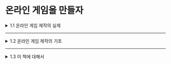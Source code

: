 # 온라인 게임을 만들자

<details>
<summary>1.1 온라인 게임 제작의 실제</summary>
<div markdown="1">       

#### 온라인 게임은 쉽게 만들 수 있다
* 기본 처리는 정보를 보내고, 받고 반영하는 것
* 통신 기술 설명서에는 상대방 캐릭터를 움직이는 방법이나 아이템 획득 시간의 동기 방식은 설명하지 않음
* 통신의 기초 기술과 온라인 게임을 만드는 기술 사이에는 큰 차이가 있음
  * 이 차이를 메우는 것이 온라인 특유의 노하우와 테크닉!

#### 비극은 현장에서 일어난다
> 오프라인 게임을 완성한 다음 통신 기능만 추가하면 온라인 게임이 될 거야.
* But, 통신은 범용적인 시스템을 하나 만들어 두고 여러 게임에서 재활용할 수 있는 구조가 아님

#### 오프라인 모드와 온라인 모드는 다르다
* 통신(네트워크)란? 단순히 **데이터를 주고받는 처리**
* 예시(키 입력 동기 구조)
  * 키 입력 정보를 서로 주고 받는 ‘키 입력 동기’ 구조는 적은 인원 사이의 통신에 적합함
  * 실시간 액션 MO(Multiplayer Online, 많은 인원이 플레이하는 온라인 게임)에 적용한다면?
    * 모든 사람의 키 입력이 끝날 때까지 자신의 캐릭터를 조종할 수 없음
    * 모든 단말이 반드시 같은 프레임을 처리하는 것이 아니기 때문임
    * 통신 환경 및 상황에 따라 한 대라도 처리가 지연되면 모든 단말에서 처리가 지연됨
    * 즉, 키 입력 동기 구조는 실시간 액션 MO 게임에는 적합하지 않은 통신 방식이라는 점!
* 즉 게임마다 통신하는 데이터도 다르고 통신하는 타이밍도 다름
* 통신 모듈은 옵션처럼 나중에 기능을 추가할 수 있는 것이 아닌, 게임 자체에 깊이 관여하는 모듈임

#### 데이터는 곧바로 전달되지 않는다
* `통신 지연` or `지연` : 데이터를 전송해서 상대에게 전달되기까지 걸리는 시간
* 대부분의 게임은 <span style="color:red">**60FPS(Frame Per Second, 1초간 프레임 수)**</span> 로 동작함
  * 1프레임 당 처리 시간 : 1.000(ms)/60(프레임) = 16.6666….(ms/프레임)
* 통신 데이터를 송수신하는 환경에서는 통신 처리와 게임의 프레임 처리를 동기화하지 않음
  * So, 통신 지연이 16.6666ms 이하로 상대에게 전달되어도 같은 프레임에서 처리된다고 단정할 수 없음
* 통신으로 정보를 주고받을 때는 반드시 지연이 발생함
  * **반드시 정보를 송신한 쪽과 수신한 쪽의 같은 프레임에서 처리되지 않는다**는 사실을 전데로 각각의 단말에서 처리해야 함

#### 오프라인 게임과 온라인 게임의 게임 디자인 차이
* 오프라인 격투 게임
  * 1프레임 단위의 혹독한 타이밍으로 플레이하는 게임 디자인을 채용함
* 온라인 격투 게임
  * 대부분 키 입력을 동기화하여 단말 두 대가 같은 상태에서 처리하는 방식으로 통신함
  * So, 키 입력 동기 방식에서는 양쪽 데이터가 모두 갖춰지지 않으면 처리할 수 없음
    * 이를 막고자 **입력을 지연**시키고 **데이터가 갖추어지기를 기다렸다가 반영하는 기법**을 도입
    * But, 키 입력이 게임에 반영되는 시점이 늦어진다는 문제가 발생함
    * 통신 지연이 길어지면 키 입력이 반영되는 것도 그만큼 늦어짐
* So, 게임 디자인이 달라지므로 오프라인 모드와 온라인 모드는 별개의 게임임

#### 비극에서 벗어나려면
* 온라인 게임을 만들 때는 통신 지연과 같이 소프트웨어 기술만으로 해결할 수 없는 문제가 있다는 사실을 염두에 두고 게임을 디자인(기획)해야 함
* 통신 지연이 없는 오프라인 버전과 통신 지연이 있는 온라인 버전 모두에 통용되는 게임 디자인을 제작 초기부터 생각해야 함
</div>
</details>

___

<details>
<summary>1.2 온라인 게임 제작의 기초</summary>
<div markdown="1">       

#### 온라인 게임의 통신 방식
* **동기 방식**
  * 통신할 단말 사이에서 데이터를 주고받아 **각 단말의 처리 결과가 완전히 일치**하는 통신 방식
  * 필요한 정보를 서로 송수신하여 각 단말의 상태가 똑같음(지연되더라도 똑같아야 함!)
  * 상태를 완전히 일치시키는 동기 방식의 종류
    * **턴 동기**는 턴마다 상태가 일치하는 동기 방식임
    * **키 입력 동기**는 컨트롤러의 입력 정보를 서로 전송하여, 같은 프레임의 데이터를 처리함으로써 단말을 같은 상태로 동작시킬 수 있는 동기 방식임
* **비동기 방식**
  * 꼭 필요한 최소 정보만으로 각 단말의 상태를 일치시키는 방식
  * 동기 방식과 달리 **단말 간의 처리가 완전히 일치하지는 않음**
  * 예시(MMO에서 키 입력 동기를 사용한 경우)
    * 모든 플레이어의 정보를 수신한 다음에 동기화하면 데이터가 모일 때까지 긴 시간을 기다려야 함
    * 기다리는 동안에 게임이 멈춰 있는 상태이므로 적절한 게임 플레이가 불가능함
    * 이런 경우 비동기 방식을 사용하면 멈추는 일 없이 게임을 진행할 수 있음
  * 단, **자신의 단말과 상대방 단말의 일관성을 잃어버린다는 문제점**이 있음
    * 통신 상대방과 일관성을 유지할 방법을 마련해야 함!

#### 온라인 게임의 게임 디자인
* 온라인 게임의 게임 디자인을 생각할 때 고려해야 할 통신의 제약
  * **통신 지연**
    * 서로의 데이터가 전달되기까지 각각의 단말에서 어떻게 게임을 진행하면 좋을지 생각함
    * 게임 중에 항상 발생하므로 온라인 게임을 만들 때 플레이어가 통신 지연을 느낄 수 없는 게임 디자인(기획)이 필요함
  * **데이터 소실**
    * 데이터 소실 시 데이터를 어떻게 재송신할지, 재송신될 때까지 게임은 어떻게 처리할지 등을 고려하면서 사양을 결정해야 함
  * **회선 끊김**
    * 남은 플레이어로 게임을 계속할지 끊어진 플레이어의 게임 결과를 어떻게 다룰지 등을 생각할 필요가 있음

#### 데이터의 흐름을 경과 시간으로 생각하자(책 그림 보고 이해하기)

#### 일대인 대전은 네 명이 싸운다?(책 그림 보고 이해하기)

#### 오류도 사양의 하나
* 온라인 게임에서는 데이터가 예정대로 전달되지 않거나 회선이 끊기는 오류가 발생하기도 함
  * But, 사양에 따라서는 이 상태에서도 정상적으로 게임을 계속할 수 있어야 함
  * 즉, 통신 프로그램은 오류 발생이 당연하다는 것을 전제로 만들어져야 함
* 통신 프로그램에서는 예상할 수 있는 오류는 정상 동작보다 먼저 처리해야 함
</div>
</details>

___

<details>
<summary>1.3 이 책에 대해서</summary>
<div markdown="1">       

#### 용어 설명
* **단말(터미널)** : 컴퓨터, 휴대전화 등 게임을 플레이하는 기기
* **플레이어** : 단말로 게임을 플레이하는 사람
* **캐릭터** : 플레이어가 게임 세계에서 조종하는 주인공
* **로컬 단말** : 자신이 플레이하는(조종하는) 단말
* **리모트 단말** : 통신 상대의 단말
* **로컬 캐릭터** : 로컬 단말에서 조종하는 자신의 캐릭터
* **리모트 캐릭터** : 리모트 단말에서 통신 상대방이 조종하는 로컬 단말의 캐릭터
* **게임 서버** : 게임 플레이 중에 단말과 접속해 게임 데이터를 일원적으로 관리하거나 호스트-게스트의 데이터를 중계하는 서버
* **게임 클라이언트** : 게임 서버와 통신해서 게임을 플레이하는 단말
* **호스트** : 게임을 진행하고 데이터를 관리하는 단말
* **게스트** : 게임 진행 정보를 호스트에서 받아서 게임을 진행하는 단말
* **게임 애플리케이션** : 게임을 움직이는 프로그램 전체
* **게임 처리** : 통신, 그래픽 등의 시스템 처리를 제외한 게임을 플레이하기 위한 처리를 가리킴
</div>
</details>
